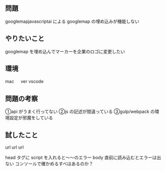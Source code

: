 ## 問題

googlemapjavascriptai による googlemap の埋め込みが機能しない

## やりたいこと

googlemap を埋め込んでマーカーを企業のロゴに変更したい

## 環境

mac 　 ver
vscode

## 問題の考察

①api がうまく行ってない
②js の記述が間違っている
③gulp/webpack の環境設定が邪魔をしている

## 試したこと

url
url
url

head タグに script を入れると〜〜のエラー
body 直前に読み込むとエラーは出ない
コンソールで確かめるすべはあるのか？
